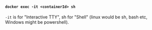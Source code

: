 #### `docker exec -it <containerId> sh`

`-it` is for "Interactive TTY", sh for "Shell" (linux would be sh, bash etc, Windows might be powershell).